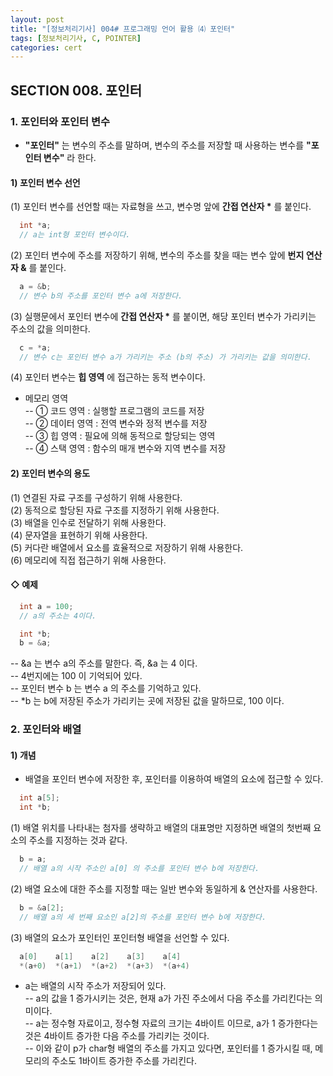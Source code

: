 ```yaml
---
layout: post
title: "[정보처리기사] 004# 프로그래밍 언어 활용 ⑷ 포인터"
tags: [정보처리기사, C, POINTER]
categories: cert
---
```



## SECTION 008. 포인터  

### 1. 포인터와 포인터 변수  

- **"포인터"** 는 변수의 주소를 말하며, 변수의 주소를 저장할 때 사용하는 변수를 **"포인터 변수"** 라 한다.  

#### 1) 포인터 변수 선언  

(1) 포인터 변수를 선언할 때는 자료형을 쓰고, 변수명 앞에 **간접 연산자 \*** 를 붙인다.  

```c
  int *a;
  // a는 int형 포인터 변수이다.
```

(2) 포인터 변수에 주소를 저장하기 위해, 변수의 주소를 찾을 때는 변수 앞에 **번지 연산자 &** 를 붙인다.  

```c
  a = &b;
  // 변수 b의 주소를 포인터 변수 a에 저장한다.
```

(3) 실행문에서 포인터 변수에 **간접 연산자 \*** 를 붙이면, 해당 포인터 변수가 가리키는 주소의 값을 의미한다.  

```c
  c = *a;
  // 변수 c는 포인터 변수 a가 가리키는 주소 (b의 주소) 가 가리키는 값을 의미한다.
```

(4) 포인터 변수는 **힙 영역** 에 접근하는 동적 변수이다.  

- 메모리 영역  
-- ① 코드 영역 : 실행할 프로그램의 코드를 저장  
-- ② 데이터 영역 : 전역 변수와 정적 변수를 저장  
-- ③ 힙 영역 : 필요에 의해 동적으로 할당되는 영역  
-- ④ 스택 영역 : 함수의 매개 변수와 지역 변수를 저장  

#### 2) 포인터 변수의 용도  

(1) 연결된 자료 구조를 구성하기 위해 사용한다.  
(2) 동적으로 할당된 자료 구조를 지정하기 위해 사용한다.  
(3) 배열을 인수로 전달하기 위해 사용한다.  
(4) 문자열을 표현하기 위해 사용한다.  
(5) 커다란 배열에서 요소를 효율적으로 저장하기 위해 사용한다.  
(6) 메모리에 직접 접근하기 위해 사용한다.  

#### ◇ 예제  

```c
  int a = 100;
  // a의 주소는 4이다.

  int *b;
  b = &a;
```

-- &a 는 변수 a의 주소를 말한다. 즉, &a 는 4 이다.  
-- 4번지에는 100 이 기억되어 있다.  
-- 포인터 변수 b 는 변수 a 의 주소를 기억하고 있다.  
-- \*b 는 b에 저장된 주소가 가리키는 곳에 저장된 값을 말하므로, 100 이다.  


### 2. 포인터와 배열  

#### 1) 개념  

- 배열을 포인터 변수에 저장한 후, 포인터를 이용하여 배열의 요소에 접근할 수 있다.  

```c
  int a[5];
  int *b;
```

(1) 배열 위치를 나타내는 첨자를 생략하고 배열의 대표명만 지정하면 배열의 첫번째 요소의 주소를 지정하는 것과 같다.  

```c
  b = a;
  // 배열 a의 시작 주소인 a[0] 의 주소를 포인터 변수 b에 저장한다.
```

(2) 배열 요소에 대한 주소를 지정할 때는 일반 변수와 동일하게 & 연산자를 사용한다.  

```c
  b = &a[2];
  // 배열 a의 세 번째 요소인 a[2]의 주소를 포인터 변수 b에 저장한다.
```

(3) 배열의 요소가 포인터인 포인터형 배열을 선언할 수 있다.  

```c
  a[0]    a[1]    a[2]    a[3]    a[4]
  *(a+0)  *(a+1)  *(a+2)  *(a+3)  *(a+4)
```

- a는 배열의 시작 주소가 저장되어 있다.  
-- a의 값을 1 증가시키는 것은, 현재 a가 가진 주소에서 다음 주소를 가리킨다는 의미이다.  
-- a는 정수형 자료이고, 정수형 자료의 크기는 4바이트 이므로, a가 1 증가한다는 것은 4바이트 증가한 다음 주소를 가리키는 것이다.  
-- 이와 같이 p가 char형 배열의 주소를 가지고 있다면, 포인터를 1 증가시킬 때, 메모리의 주소도 1바이트 증가한 주소를 가리킨다.  
